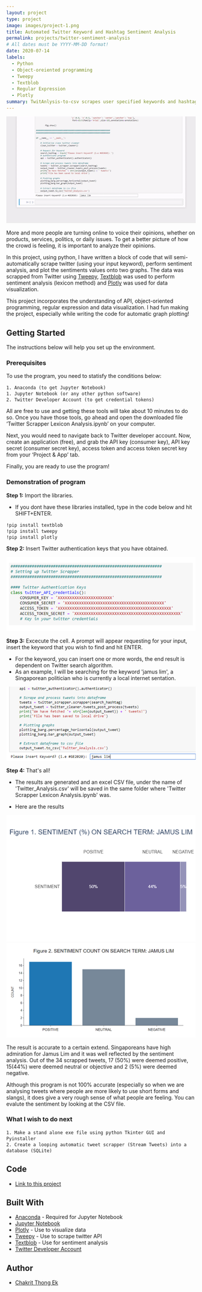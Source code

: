 ```yaml
---
layout: project
type: project
image: images/project-1.png
title: Automated Twitter Keyword and Hashtag Sentiment Analysis
permalink: projects/twitter-sentiment-analysis
# All dates must be YYYY-MM-DD format!
date: 2020-07-14
labels:
  - Python
  - Object-oreiented programming
  - Tweepy
  - Textblob
  - Regular Expression
  - Plotly
summary: TwitAnlysis-to-csv scrapes user specified keywords and hashtags, performs sentiment analysis using textblob lexicon and plots the result with a click.
---
```


<img class="ui fluid image"  src="../images/overview.gif">

More and more people are turning online to voice their opinions, whether on products, services, politics, or daily issues. To get a better picture of how the crowd is feeling, it is important to analyze their opinions. 

In this project, using python, I have written a block of code that will semi-automatically scrape twitter (using your input keyword), perform sentiment analysis, and plot the sentiments values onto two graphs. The data was scrapped from Twitter using [Tweepy](http://docs.tweepy.org/en/v3.5.0/api.html), [Textblob](https://textblob.readthedocs.io/en/dev/) was used to perform sentiment analysis (lexicon method) and [Plotly](https://plotly.com/python/) was used for data visualization.

This project incorporates the understanding of API, object-oriented programming, regular expression and data visualization. I had fun making the project, especially while writing the code for automatic graph plotting!


## Getting Started

The instructions below will help you set up the environment.

### Prerequisites

To use the program, you need to statisfy the conditions below:

```
1. Anaconda (to get Jupyter Notebook)
1. Jupyter Notebook (or any other python software)
2. Twitter Developer Account (to get credential tokens)
```

All are free to use and getting these tools will take about 10 minutes to do so. Once you have those tools, go ahead and open the downloaded file ‘Twitter Scrapper Lexicon Analysis.ipynb’ on your computer. 

Next, you would need to navigate back to Twitter developer account. Now, create an application (free), and grab the API key (consumer key), API key secret (consumer secret key), access token and access token secret key from your ‘Project & App’ tab. 

Finally, you are ready to use the program!

### Demonstration of program

**Step 1:** Import the libraries. 

* If you dont have these libraries installed, type in the code below and hit SHIFT+ENTER.

```
!pip install textblob
!pip install tweepy
!pip install plotly
```

**Step 2:** Insert Twitter authentication keys that you have obtained.

<img class="ui fluid image"  src="../images/Settinguptwitter.PNG">

**Step 3:** Excecute the cell. A prompt will appear requesting for your input, insert the keyword that you wish to find and hit ENTER. 

* For the keyword, you can insert one or more words, the end result is dependent on Twitter search algorithm.
* As an example, I will be searching for the keyword 'jamus lim', a Singaporean politician who is currently a local internet sentation.

<img class="ui fluid image"  src="../images/searchtwitter.PNG">

**Step 4:** That's all! 

* The results are generated and an excel CSV file, under the name of 'Twitter_Analysis.csv' will be saved in the same folder where 'Twitter Scrapper Lexicon Analysis.ipynb' was. 

* Here are the results

<img class="ui fluid image"  src="../images/result_1.png">

<img class="ui fluid image"  src="../images/result_2.png">

The result is accurate to a certain extend. Singaporeans have high admiration for Jamus Lim and it was well reflected by the sentiment analysis. Out of the 34 scrapped tweets, 17 (50%) were deemed positive, 15(44%) were deemed neutral or objective and 2 (5%) were deemed negative. 

Although this program is not 100% accurate (especially so when we are analysing tweets where people are more likely to use short forms and slangs), it does give a very rough sense of what people are feeling. You can evalute the sentiment by looking at the CSV file. 

### What I wish to do next

```
1. Make a stand alone exe file using python Tkinter GUI and Pyinstaller
2. Create a looping automatic tweet scrapper (Stream Tweets) into a database (SQLite)
```
## Code

* [Link to this project](https://github.com/thongekchakrit/TwitAnlysis-to-csv/blob/master/notebook/Twitter%20Scrapper%20Lexicon%20Analysis.ipynb)

## Built With

* [Anaconda](https://www.anaconda.com/) - Required for Jupyter Notebook
* [Jupyter Notebook](https://jupyter.org/)
* [Plotly](https://plotly.com/python/) - Use to visualize data
* [Tweepy](http://docs.tweepy.org/en/v3.5.0/api.html) - Use to scrape twitter API
* [Textblob](https://textblob.readthedocs.io/en/dev/) - Use for sentiment analysis
* [Twitter Developer Account](https://developer.twitter.com/en)


## Author

* [Chakrit Thong Ek](https://github.com/thongekchakrit)


